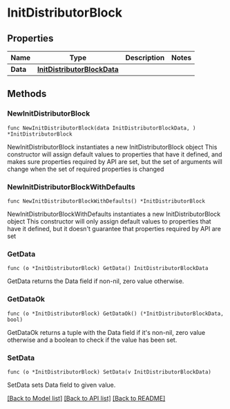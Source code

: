 # InitDistributorBlock

## Properties

Name | Type | Description | Notes
------------ | ------------- | ------------- | -------------
**Data** | [**InitDistributorBlockData**](InitDistributorBlockData.md) |  | 

## Methods

### NewInitDistributorBlock

`func NewInitDistributorBlock(data InitDistributorBlockData, ) *InitDistributorBlock`

NewInitDistributorBlock instantiates a new InitDistributorBlock object
This constructor will assign default values to properties that have it defined,
and makes sure properties required by API are set, but the set of arguments
will change when the set of required properties is changed

### NewInitDistributorBlockWithDefaults

`func NewInitDistributorBlockWithDefaults() *InitDistributorBlock`

NewInitDistributorBlockWithDefaults instantiates a new InitDistributorBlock object
This constructor will only assign default values to properties that have it defined,
but it doesn't guarantee that properties required by API are set

### GetData

`func (o *InitDistributorBlock) GetData() InitDistributorBlockData`

GetData returns the Data field if non-nil, zero value otherwise.

### GetDataOk

`func (o *InitDistributorBlock) GetDataOk() (*InitDistributorBlockData, bool)`

GetDataOk returns a tuple with the Data field if it's non-nil, zero value otherwise
and a boolean to check if the value has been set.

### SetData

`func (o *InitDistributorBlock) SetData(v InitDistributorBlockData)`

SetData sets Data field to given value.



[[Back to Model list]](../README.md#documentation-for-models) [[Back to API list]](../README.md#documentation-for-api-endpoints) [[Back to README]](../README.md)


